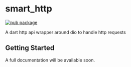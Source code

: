 # smart_http

[![pub package](https://img.shields.io/pub/v/smart_http.svg)](https://pub.dev/packages/smart_http)

A dart http api wrapper around dio to handle http requests

## Getting Started

A full documentation will be available soon.